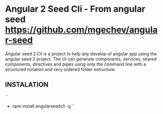 # Angular 2 Seed Cli - From angular seed https://github.com/mgechev/angular-seed
Angular seed 2 Cli is a project to help any develop of angular app using the angular seed 2 project. The cli can generate components, services, shared components, directives and pipes using only the command line with a structured notation and very ordered folder estructure.

## INSTALATION

``
- npm install angularseedcli -g
``
